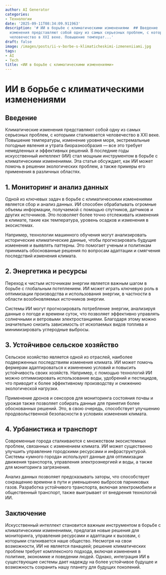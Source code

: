 ```yaml
---
author: AI Generator
categories:
- Технологии
date: '2025-09-11T08:34:09.911963'
description: '# ИИ в борьбе с климатическими изменениями  ## Введение  Климатические
  изменения представляют собой одну из самых серьезных проблем, с которыми сталкивается
  человечество в XXI веке. Повышение температ...'
draft: false
image: /images/posts/ii-v-borbe-s-klimaticheskimi-izmeneniiami.jpg
tags:
- AI
- Tech
title: «ИИ в борьбе с климатическими изменениями»
---
```


# ИИ в борьбе с климатическими изменениями

## Введение

Климатические изменения представляют собой одну из самых серьезных проблем, с которыми сталкивается человечество в XXI веке. Повышение температуры, изменение уровня моря, экстремальные погодные явления и утрата биоразнообразия — все это требует немедленных и эффективных решений. В последние годы искусственный интеллект (ИИ) стал мощным инструментом в борьбе с климатическими изменениями. Эта статья обсуждает, как ИИ может помочь в решении экологических проблем, а также примеры его применения в различных областях.

## 1. Мониторинг и анализ данных

Одной из ключевых задач в борьбе с климатическими изменениями является сбор и анализ данных. ИИ способен обрабатывать огромные объемы информации, получаемой с помощью спутников, датчиков и других источников. Это позволяет более точно отслеживать изменения в климате, такие как температура, уровень осадков и изменения в экосистемах. 

Например, технологии машинного обучения могут анализировать исторические климатические данные, чтобы прогнозировать будущие изменения и выявлять паттерны. Это помогает ученым и политикам принимать обоснованные решения по вопросам адаптации и смягчения последствий изменения климата.

## 2. Энергетика и ресурсы

Переход к чистым источникам энергии является важным шагом в борьбе с глобальным потеплением. ИИ может играть ключевую роль в оптимизации производства и использования энергии, в частности в области возобновляемых источников энергии. 

Системы ИИ могут прогнозировать потребление энергии, анализируя данные о погоде и времени суток, что позволяет эффективно управлять солнечными и ветровыми электростанциями. Благодаря этому можно значительно снизить зависимость от ископаемых видов топлива и минимизировать углеродные выбросы.

## 3. Устойчивое сельское хозяйство

Сельское хозяйство является одной из отраслей, наиболее подверженных последствиям изменения климата. ИИ может помочь фермерам адаптироваться к изменению условий и повысить устойчивость своих хозяйств. Например, с помощью технологий ИИ можно оптимизировать использование воды, удобрений и пестицидов, что приводит к более эффективному производству и снижению экологической нагрузки.

Применение дронов и сенсоров для мониторинга состояния почвы и урожая также позволяет собирать данные для принятия более обоснованных решений. Это, в свою очередь, способствует улучшению продовольственной безопасности в условиях изменения климата.

## 4. Урбанистика и транспорт

Современные города сталкиваются с множеством экосистемных проблем, связанных с изменением климата. ИИ может существенно улучшить управление городскими ресурсами и инфраструктурой. Системы «умного города» используют данные для оптимизации движения транспорта, управления электроэнергией и воды, а также для мониторинга загрязнения.

Анализ данных позволяет предсказывать заторы, что способствует сокращению времени в пути и уменьшению выбросов парниковых газов. Разработка устойчивого транспорта, включая электромобили и общественный транспорт, также выигрывает от внедрения технологий ИИ.

## Заключение

Искусственный интеллект становится важным инструментом в борьбе с климатическими изменениями, предлагая новые решения для мониторинга, управления ресурсами и адаптации к вызовам, с которыми сталкивается наше общество. Несмотря на свои возможности, ИИ не является панацеей; решение климатических проблем требует комплексного подхода, включая изменения в политике, экономике и поведении людей. Однако, интеграция ИИ в существующие системы дает надежду на более устойчивое будущее и возможность сохранить нашу планету для будущих поколений.

